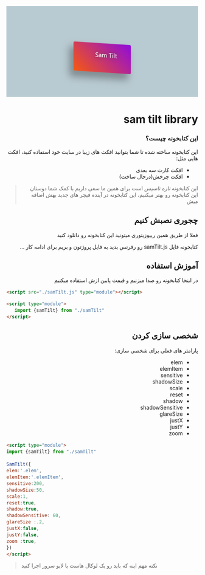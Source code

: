  <div dir="rtl">

![image info](./img.png)

 # sam tilt library 
### این کتابخونه چیست؟

 این کتابخونه ساخته شده تا شما بتوانید افکت های زیبا در سایت خود استفاده کنید، افکت هایی مثل:

 - افکت کارت سه بعدی
 - افکت چرخش(درحال ساخت) 

> این کتابخونه *تازه تاسیس* است برای همین ما سعی داریم با کمک شما دوستان این کتابخونه رو بهتر میکنیم، این کتابخونه در آینده فیچر های جدید بهش اضافه میش
  
  ## چجوری نصبش کنیم
  
  فعلا از طریق همین ریپوزیتوری میتونید این کتابخونه رو دانلود کنید

  کتابخونه فایل samTilt.js رو رفرنس بدید به فایل پروژتون و بریم برای ادامه کار ...

  ## آموزش استفاده
 
در اینجا کتابخونه رو صدا میزنیم و قیمت پایین ازش استفاده میکنیم
 </div>


   ```html
  <script src="./samTilt.js" type="module"></script>
  ```

   ```html
  <script type="module">
      import {samTilt} from "./samTilt"
  </script>
  ```

 <div dir="rtl"> 

  ## شخصی سازی کردن

 پارامتر های فعلی برای شخصی سازی:

- elem
- elemItem
- sensitive
- shadowSize
- scale
- reset
- shadow
- shadowSensitive
- glareSize
- justX
- justY
- zoom 


 </div>
 
  ```html
<script type="module">
import {samTilt} from "./samTilt"

 SamTilt({
  elem:'.elem',
  elemItem:'.elemItem',
  sensitive:200,
  shadowSize:50,
  scale:1,
  reset:true,
  shadow:true,
  shadowSensitive: 60,
  glareSize :.2,
  justX:false,
  justY:false,
  zoom :true,
})
</script>
  ``` 

 > نکته مهم اینه که باید رو یک لوکال هاست یا لایو سرور اجرا کنید